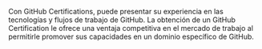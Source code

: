 Con GitHub Certifications, puede presentar su experiencia en las tecnologías y flujos de trabajo de GitHub. La obtención de un GitHub Certification le ofrece una ventaja competitiva en el mercado de trabajo al permitirle promover sus capacidades en un dominio específico de GitHub.
